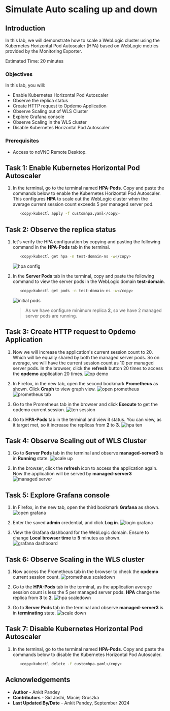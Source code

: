 # Simulate Auto scaling up and down

## Introduction

In this lab, we will demonstrate how to scale a WebLogic cluster using the Kubernetes Horizontal Pod Autoscaler (HPA) based on WebLogic metrics provided by the Monitoring Exporter. 

Estimated Time: 20 minutes

### Objectives

In this lab, you will:

* Enable Kubernetes Horizontal Pod Autoscaler
* Observe the replica status
* Create HTTP request to Opdemo Application
* Observe Scaling out of WLS Cluster
* Explore Grafana console
* Observe Scaling in the WLS cluster
* Disable Kubernetes Horizontal Pod Autoscaler

### Prerequisites

* Access to noVNC Remote Desktop.

## Task 1: Enable Kubernetes Horizontal Pod Autoscaler

1. In the terminal, go to the terminal named **HPA-Pods**. Copy and paste the commands below to enable the Kubernetes Horizontal Pod Autoscaler. This configures **HPA** to scale out the WebLogic cluster when the average current session count exceeds 5 per managed server pod.
      ```bash
         <copy>kubectl apply -f customhpa.yaml</copy>
      ```

## Task 2: Observe the replica status

1. let's verify the HPA configuration by copying and pasting the following command in the **HPA-Pods** tab in the terminal.
      ```bash
         <copy>kubectl get hpa -n test-domain-ns -w</copy>
      ```
      ![hpa config](images/hpa-conifg.png)


2. In the **Server Pods** tab in the terminal, copy and paste the following command to view the server pods in the WebLogic domain  **test-domain**. 
      ```bash
         <copy>kubectl get pods -n test-domain-ns -w</copy>
      ```

      ![initial pods](images/initial-pods.png)
      > As we have configure minimum replica **2**, so we have 2 managed server pods are running.

## Task 3: Create HTTP request to Opdemo Application

1. Now we will increase the application's current session count to 20. Which will be equally shared by both the managed server pods. So on average, we will have the current session count as 10 per managed server pods. In the browser, click the **refresh** button 20 times to access the **opdemo** application 20 times. 
 ![op demo](images/op-demo.png)

2. In Firefox, in the new tab, open the second bookmark **Prometheus** as shown. Click **Graph** to view graph view.
 ![open prometheus](images/open-prometheus.png)
 ![prometheus tab](images/prometheus-tab.png)

2. Go to the Prometheus tab in the browser and click **Execute** to get the opdemo current session.
 ![ten session](images/ten-session.png)


3. Go to **HPA-Pods** tab in the terminal and view it status. You can view, as it target met, so it increase the replicas from **2** to **3**.
 ![hpa ten](images/hpa-ten.png)


## Task 4: Observe Scaling out of WLS Cluster


1. Go to **Server Pods** tab in the terminal and observe **managed-server3** is in **Running** state.
 ![scale up](images/scale-up.png)

2. In the browser, click the **refresh** icon to access the application again. Now the application will be served by **managed-server3**
 ![managed server](images/managed-server.png)


## Task 5: Explore Grafana console

1. In Firefox, in the new tab, open the third bookmark **Grafana** as shown.
 ![open grafana](images/open-grafana.png)

2. Enter the saved **admin** credential, and click **Log in**.
 ![login grafana](images/login-grafana.png)

3. View the Grafana dashboard for the WebLogic domain. Ensure to change **Local browser time** to **5** minutes as shown.
 ![grafana dashboard](images/grafana-dashboard.png)


## Task 6: Observe Scaling in the WLS cluster


1. Now access the Prometheus tab in the browser to check the **opdemo** current session count.
 ![prometheus scaledown](images/prometheus-scaledown.png)

2. Go to the **HPA-Pods** tab in the terminal, as the application average session count is less the 5 per managed server pods. **HPA** change the replica from **3** to **2**.
 ![hpa scaledown](images/hpa-scaledown.png)

3. Go to **Server Pods** tab in the terminal and observe **managed-server3** is in **terminating** state.
 ![scale down](images/scale-down.png)


## Task 7: Disable Kubernetes Horizontal Pod Autoscaler

1. In the terminal, go to the terminal named **HPA-Pods**. Copy and paste the commands below to disable the Kubernetes Horizontal Pod Autoscaler. 
      ```bash
         <copy>kubectl delete -f customhpa.yaml</copy>
      ```


## Acknowledgements

* **Author** -  Ankit Pandey
* **Contributors** - Sid Joshi, Maciej Gruszka 
* **Last Updated By/Date** - Ankit Pandey, September 2024